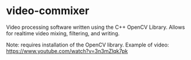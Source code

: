 # video-commixer
Video processing software written using the C++ OpenCV Library. Allows for realtime video mixing, filtering, and writing.

Note: requires installation of the OpenCV library.
Example of video: https://www.youtube.com/watch?v=3n3mZlqk7pk
